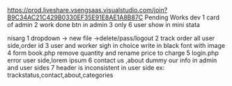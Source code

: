 https://prod.liveshare.vsengsaas.visualstudio.com/join?B9C34AC21C429B0330EF35E91E8AE1A8B87C
Pending Works
dev 
 1 card of admin
 2 work done btn in admin
 3 only 6 user show in mini stata   
 
nisarg
   1  dropdown -> new file ->delete/pass/logout
   2  track order all user side,order id
   3  user and worker sigh in choice write in black font with image
   4  form book.php remove quantity and rename price to charge
   5  login.php error user side,lorem ipsum
   6  contact us ,about dummy our info in admin and user sides
   7  header is inconsistent in user side ex: trackstatus,contact,about,categories
 

